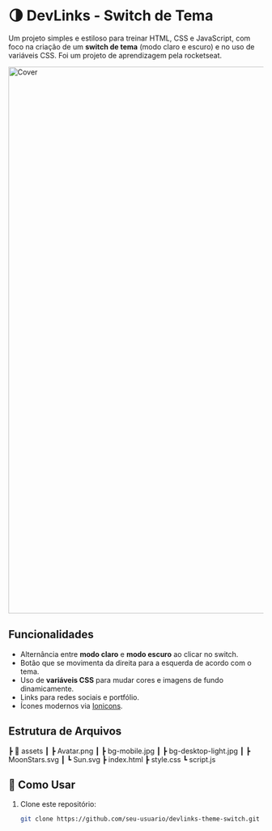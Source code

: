 # 🌗 DevLinks - Switch de Tema

Um projeto simples e estiloso para treinar HTML, CSS e JavaScript, com foco na criação de um **switch de tema** (modo claro e escuro) e no uso de variáveis CSS.
Foi um projeto de aprendizagem pela rocketseat.

<img width="1920" height="1080" alt="Cover" src="https://github.com/user-attachments/assets/c3c0f786-f9e3-4871-a33f-cbf043c04b04" />

## Funcionalidades

- Alternância entre **modo claro** e **modo escuro** ao clicar no switch.
- Botão que se movimenta da direita para a esquerda de acordo com o tema.
- Uso de **variáveis CSS** para mudar cores e imagens de fundo dinamicamente.
- Links para redes sociais e portfólio.
- Ícones modernos via [Ionicons](https://ionic.io/ionicons).

## Estrutura de Arquivos

┣ 📂 assets
┃ ┣ Avatar.png
┃ ┣ bg-mobile.jpg
┃ ┣ bg-desktop-light.jpg
┃ ┣ MoonStars.svg
┃ ┗ Sun.svg
┣ index.html
┣ style.css
┗ script.js


## 🚀 Como Usar

1. Clone este repositório:
   ```bash
   git clone https://github.com/seu-usuario/devlinks-theme-switch.git
